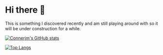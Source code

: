 # Hi there 👋

This is something I discovered recently and am still playing around with so it will be under construction for a while.

[![Connerjm's GitHub stats](https://github-readme-stats.vercel.app/api?username=connerjm&show_icons=true&theme=tokyonight)](https://github.com/connerjm/github-readme-stats)

[![Top Langs](https://github-readme-stats.vercel.app/api/top-langs/?username=connerjm&theme=tokyonight&layout=compact)](https://github.com/connerjm/)

<!--
**Connerjm/Connerjm** is a ✨ _special_ ✨ repository because its `README.md` (this file) appears on your GitHub profile.

Here are some ideas to get you started:

- 🔭 I’m currently working on ...
- 🌱 I’m currently learning ...
- 👯 I’m looking to collaborate on ...
- 🤔 I’m looking for help with ...
- 💬 Ask me about ...
- 📫 How to reach me: ...
- 😄 Pronouns: ...
- ⚡ Fun fact: ...
-->
